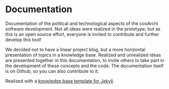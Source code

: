 # Documentation

Documentation of the political and technological aspects of the cooArchi software development. Not all ideas were realized in the prototype, but as this is an open source effort, everyone is invited to contribute and further develop this tool!

We decided not to have a linear project blog, but a more horizontal presentation of topics in a knowledge base. Realized and unrealized ideas are presented together in this documentation, to invite others to take part in the development of these concepts and the code. The documentation itself is on Github, so you can also contribute to it.

Realized with a [knowledge base template for Jekyll](https://github.com/CloudCannon/base-jekyll-template). 
